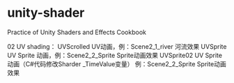 # unity-shader
Practice of Unity Shaders and Effects Cookbook

02 UV shading：
  UVScrolled UV动画，例：Scene2_1_river 河流效果
  UVSprite   UV Sprite 动画，例：Scene2_2_Sprite Sprite动画效果
  UVSprite02 UV Sprite 动画（C#代码修改Sharder _TimeValue变量） 例：Scene2_2_Sprite Sprite动画效果
